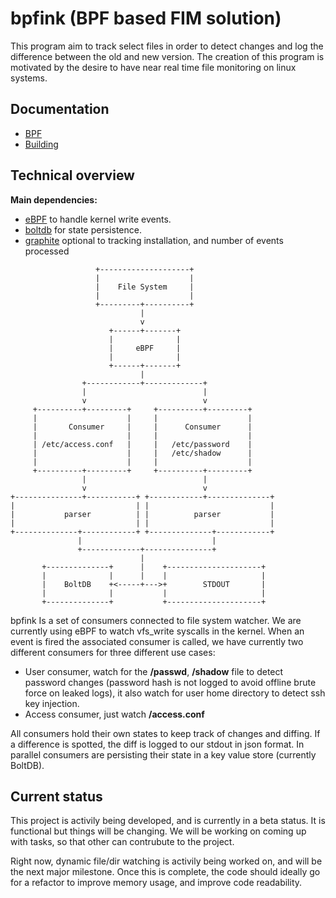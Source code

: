 bpfink (BPF based FIM solution)
==========================================

This program aim to track select files in order to detect changes and log the
difference between the old and new version. The creation of this program is
motivated by the desire to have near real time file monitoring on linux systems.

Documentation
-------------

- [BPF](./bpf.md) 
- [Building](./build.md)

Technical overview
------------------

__Main dependencies:__
- [eBPF](https://github.com/iovisor/gobpf/) to handle kernel write events.
- [boltdb](https://github.com/boltdb/bolt) for state persistence.
- [graphite](https://graphiteapp.org/) optional to tracking installation, and number of events processed


```text
                   +--------------------+
                   |                    |
                   |    File System     |
                   |                    |
                   +---------+----------+
                             |
                             v
                      +------+-------+
                      |              |
                      |     eBPF     |
                      |              |
                      +------+-------+
                             |
                +------------+-------------+
                |                          |
                v                          v
     +----------+---------+     +----------+---------+
     |                    |     |                    |
     |       Consumer     |     |      Consumer      |
     |                    |     |                    |
     | /etc/access.conf   |     |   /etc/password    |
     |                    |     |   /etc/shadow      |
     |                    |     |                    |
     +----------+---------+     +----------+---------+
                |                          |
                v                          v
+---------------+-----------+ +------------+--------------+
|                           | |                           |
|           parser          | |          parser           |
|                           | |                           |
+--------------+------------+ +--------------+------------+
               |                             |
               +-------------+---------------+
                             |
       +--------------+      |    +---------------------+
       |              |      |    |                     |
       |    BoltDB    +<-----+--->+        STDOUT       |
       |              |           |                     |
       +--------------+           +---------------------+
```

bpfink Is a set of consumers connected to file system watcher. We are currently using eBPF to watch vfs_write syscalls in the kernel.
When an event is fired the associated consumer is called, we have currently two
different consumers for three different use cases:

- User consumer, watch for the __/passwd__, __/shadow__ file to detect password changes
(password hash is not logged to avoid offline brute force on leaked logs),
it also watch for user home directory to detect ssh key injection.
- Access consumer, just watch __/access.conf__

All consumers hold their own states to keep track of changes and diffing. If
a difference is spotted, the diff is logged to our stdout in json format.
In parallel consumers are persisting their state in a key value store (currently BoltDB).

Current status
--------------

This project is activily being developed, and is currently in a beta status. It is functional but things
will be changing. We will be working on coming up with tasks, so that other can contrubute to the project.

Right now, dynamic file/dir watching is activily being worked on, and will be the next major milestone. Once this is complete, the code should ideally go for a refactor to improve memory usage, and improve code readability. 
